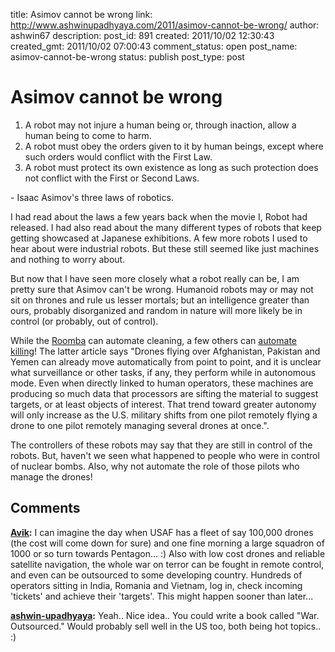 title: Asimov cannot be wrong
link: http://www.ashwinupadhyaya.com/2011/asimov-cannot-be-wrong/
author: ashwin67
description: 
post_id: 891
created: 2011/10/02 12:30:43
created_gmt: 2011/10/02 07:00:43
comment_status: open
post_name: asimov-cannot-be-wrong
status: publish
post_type: post

# Asimov cannot be wrong

1. A robot may not injure a human being or, through inaction, allow a human being to come to harm.
  2. A robot must obey the orders given to it by human beings, except where such orders would conflict with the First Law.
  3. A robot must protect its own existence as long as such protection does not conflict with the First or Second Laws.

- Isaac Asimov's three laws of robotics.

I had read about the laws a few years back when the movie I, Robot had released. I had also read about the many different types of robots that keep getting showcased at Japanese exhibitions. A few more robots I used to hear about were industrial robots. But these still seemed like just machines and nothing to worry about.

But now that I have seen more closely what a robot really can be, I am pretty sure that Asimov can't be wrong. Humanoid robots may or may not sit on thrones and rule us lesser mortals; but an intelligence greater than ours, probably disorganized and random in nature will more likely be in control (or probably, out of control).

While the [Roomba](http://store.irobot.com/category/index.jsp?categoryId=3334619&cp=2804605) can automate cleaning, a few others can [automate killing](http://www.cbsnews.com/stories/2011/09/20/wapo/main20108805.shtml)! The latter article says "Drones flying over Afghanistan, Pakistan and Yemen can already move automatically from point to point, and it is unclear what surveillance or other tasks, if any, they perform while in autonomous mode. Even when directly linked to human operators, these machines are producing so much data that processors are sifting the material to suggest targets, or at least objects of interest. That trend toward greater autonomy will only increase as the U.S. military shifts from one pilot remotely flying a drone to one pilot remotely managing several drones at once.".

The controllers of these robots may say that they are still in control of the robots. But, haven't we seen what happened to people who were in control of nuclear bombs. Also, why not automate the role of those pilots who manage the drones!

## Comments

**[Avik](#174 "2011-10-02 14:51:16"):** I can imagine the day when USAF has a fleet of say 100,000 drones (the cost will come down for sure) and one fine morning a large squadron of 1000 or so turn towards Pentagon... :) Also with low cost drones and reliable satellite navigation, the whole war on terror can be fought in remote control, and even can be outsourced to some developing country. Hundreds of operators sitting in India, Romania and Vietnam, log in, check incoming 'tickets' and achieve their 'targets'. This might happen sooner than later...

**[ashwin-upadhyaya](#175 "2011-10-02 21:37:44"):** Yeah.. Nice idea.. You could write a book called "War. Outsourced." Would probably sell well in the US too, both being hot topics.. :)

